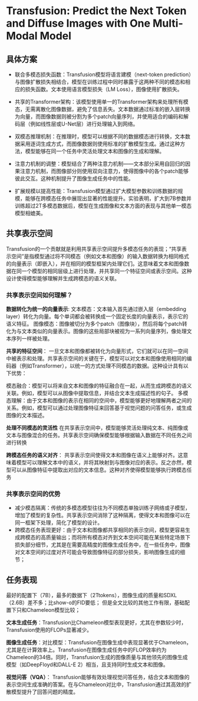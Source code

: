 # Transfusion: Predict the Next Token and Diffuse Images with One Multi-Modal Model

## 具体方案

- 联合多模态损失函数：Transfusion模型将语言建模（next-token prediction）与图像扩散损失相结合，模型在训练过程中同时暴露于这两种不同的模态和相应的损失函数。文本使用语言模型损失（LM Loss），图像使用扩散损失。

- 共享的Transformer架构：该模型使用单一的Transformer架构来处理所有模态，无需离散化图像数据，避免了信息丢失。文本数据通过标准的嵌入层转换为向量，而图像数据则被分割为多个patch向量序列，并使用适合的编码和解码层（例如线性层或U-Net层）进行处理输入到网络。

- 双模态推理机制：在推理时，模型可以根据不同的数据模态进行转换，文本数据采用逐词生成方式，而图像数据则使用标准的扩散模型生成。通过这种方法，模型能够在同一个任务中灵活处理文本和图像的生成和理解。

- 注意力机制的调整：模型结合了两种注意力机制——文本部分采用自回归的因果注意力机制，而图像部分则使用双向注意力，使得图像中的各个patch能够彼此交互。这种机制提升了图像生成任务中的性能。

- 扩展规模以提高性能：Transfusion模型通过扩大模型参数和训练数据的规模，能够在跨模态任务中展现出显著的性能提升。实验表明，扩大到7B参数并训练超过2T多模态数据后，模型在生成图像和文本方面的表现与其他单一模态模型相媲美。

## 共享表示空间
Transfusion的一个贡献就是利用共享表示空间提升多模态任务的表现；“共享表示空间”是指模型通过将不同模态（例如文本和图像）的输入数据转换为相同格式的向量表示（即嵌入），并在相同的模型框架内处理它们。这意味着文本和图像数据在同一个模型的相同层级上进行处理，并共享同一个特征空间或表示空间。这种设计使得模型能够理解并生成跨模态的语义关联。

### 共享表示空间如何理解？

**数据转化为统一的向量表示**:
文本模态：文本输入首先通过嵌入层（embedding layer）转化为向量。每个单词都会被转换成一个固定长度的向量表示，表示它的语义特征。
图像模态：图像被切分为多个patch（图像块），然后将每个patch转化为与文本类似的向量表示。图像的这些局部块被视为一系列向量序列，像处理文本序列一样被处理。

**共享的特征空间**：
一旦文本和图像都被转化为向量形式，它们就可以在同一空间中被表示和处理。共享表示空间的关键在于，模型可以对文本和图像使用相同的编码器（例如Transformer），以统一的方式处理不同模态的数据。这种设计具有以下优势：

模态融合：模型可以将来自文本和图像的特征融合在一起，从而生成跨模态的语义关联。例如，模型可以从图像中提取信息，并结合文本生成描述性的句子。
多模态理解：由于文本和图像的表示在相同的空间中，模型能够更好地理解两者之间的关系。例如，模型可以通过处理图像特征来回答基于视觉问题的问答任务，或生成图像的文本描述。

**处理不同模态的灵活性**
在共享表示空间中，模型能够灵活处理纯文本、纯图像或文本与图像混合的任务。共享表示空间确保模型能够根据输入数据在不同任务之间进行转换

**跨模态任务的语义对齐**：
共享表示空间使得文本和图像在语义上能够对齐。这意味着模型可以理解文本中的语义，并将其映射到与图像对应的表示。反之亦然，模型可以从图像特征中提取出对应的文本信息。这种对齐使得模型能够执行跨模态任务

### 共享表示空间的优势

- 减少模态隔离：传统的多模态模型往往为不同模态单独训练子网络或子模型，增加了模型的复杂性。共享表示空间消除了这种隔离，使得文本和图像可以在同一框架下处理，简化了模型的设计。
- 跨模态任务表现更好：由于文本和图像都共享相同的表示空间，模型更容易生成跨模态的高质量输出；而将所有模态对齐到文本空间可能在某些特定场景下损失部分细节，尤其是在需要高精度的图像生成任务中，在一些任务中，图像对文本空间的过度对齐可能会导致图像特征的部分损失，影响图像生成的细节；

## 任务表现
最好的配置下（7B），最多的数据下（2Ttokens），图像生成的质量和SDXL（2.6B）差不多；比show-o的FID要低；
但是全文比较的其他工作有限，基础配置下只和Chameleon模型比较；

**文本生成任务**：Transfusion比Chameleon模型表现更好，尤其在参数较少时，Transfusion使用的FLOPs显著减少。

**图像生成任务**：对比模型：Transfusion在图像生成中表现显著优于Chameleon，尤其是在计算效率上。Transfusion在图像生成任务中的FLOP效率约为Chameleon的34倍。同时，Transfusion生成的图像质量与其他领先的图像生成模型（如DeepFloyd和DALL-E 2）相当，且支持同时生成文本和图像。

**视觉问答（VQA）**：
Transfusion能够有效处理视觉问答任务，结合文本和图像的表示空间生成准确的答案。在与Chameleon对比中，Transfusion通过其高效的扩散模型提升了回答问题的精度。
